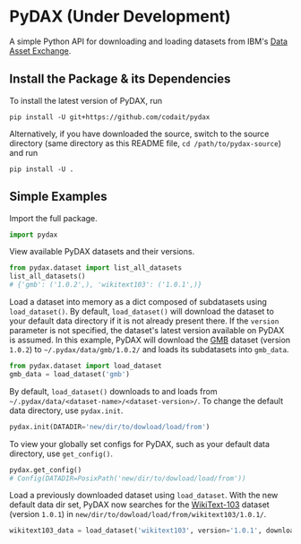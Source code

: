 # PyDAX (Under Development)

A simple Python API for downloading and loading datasets from IBM's [Data Asset Exchange](https://ibm.biz/data-exchange).

## Install the Package & its Dependencies

To install the latest version of PyDAX, run

```shell
pip install -U git+https://github.com/codait/pydax
```

Alternatively, if you have downloaded the source, switch to the source directory (same directory as this README file, `cd /path/to/pydax-source`) and run

```shell
pip install -U .
```

## Simple Examples

Import the full package.
```python
import pydax
```

View available PyDAX datasets and their versions.
```python
from pydax.dataset import list_all_datasets
list_all_datasets()
# {'gmb': ('1.0.2',), 'wikitext103': ('1.0.1',)}
```

Load a dataset into memory as a dict composed of subdatasets using `load_dataset()`. By default, `load_dataset()` will download the dataset to your default data directory if it is not already present there. If the `version` parameter is not specified, the dataset's latest version available on PyDAX is assumed. In this example, PyDAX will download the [GMB](https://developer.ibm.com/exchanges/data/all/groningen-meaning-bank/) dataset (version `1.0.2`) to `~/.pydax/data/gmb/1.0.2/` and loads its subdatasets into `gmb_data`. 
```python
from pydax.dataset import load_dataset
gmb_data = load_dataset('gmb')
```

By default, `load_dataset()` downloads to and loads from `~/.pydax/data/<dataset-name>/<dataset-version>/`. To change the default data directory, use `pydax.init`.
```python
pydax.init(DATADIR='new/dir/to/dowload/load/from')
```

To view your globally set configs for PyDAX, such as your default data directory, use `get_config()`.
```python
pydax.get_config()
# Config(DATADIR=PosixPath('new/dir/to/dowload/load/from'))
```

Load a previously downloaded dataset using `load_dataset`. With the new default data dir set, PyDAX now searches for the [WikiText-103](https://developer.ibm.com/exchanges/data/all/wikitext-103/) dataset (version `1.0.1`) in `new/dir/to/dowload/load/from/wikitext103/1.0.1/`.
```python
wikitext103_data = load_dataset('wikitext103', version='1.0.1', download=False)  # assuming wikitext103 was already downloaded
```
